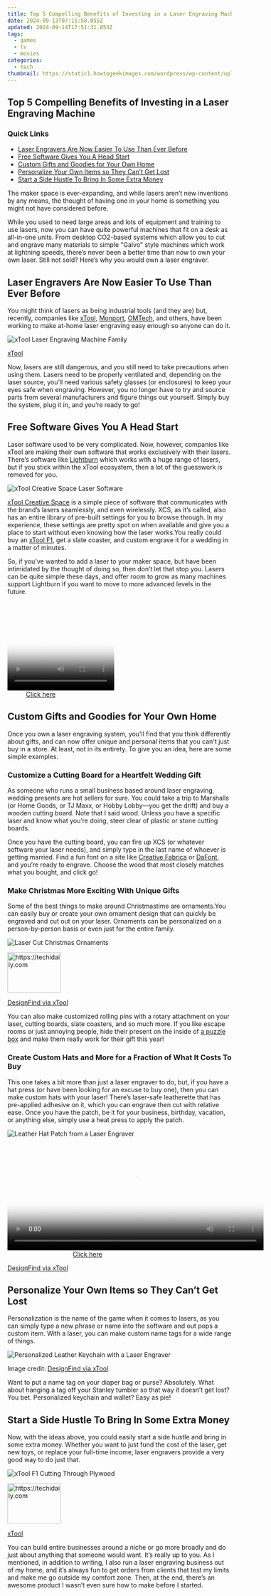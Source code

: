 ```yaml
---
title: Top 5 Compelling Benefits of Investing in a Laser Engraving Machine
date: 2024-09-13T07:15:58.055Z
updated: 2024-09-14T17:51:31.853Z
tags:
  - games
  - tv
  - movies
categories:
  - tech
thumbnail: https://static1.howtogeekimages.com/wordpress/wp-content/uploads/wm/2024/07/a-laser-machine-engraving-on-wood.jpg
---
```


## Top 5 Compelling Benefits of Investing in a Laser Engraving Machine

### Quick Links

* [Laser Engravers Are Now Easier To Use Than Ever Before](https://apple-account.techidaily.com/how-to-fix-locked-apple-id-from-apple-iphone-11-by-drfone-ios/)
* [Free Software Gives You A Head Start](https://facebook-record-videos.techidaily.com/investing-5-yields-hundreds-of-new-viewers-now-in-2024/)
* [Custom Gifts and Goodies for Your Own Home](https://extra-information.techidaily.com/craft-your-own-story-10-best-cost-free-ios-photo-collage-tools-for-2024/)
* [Personalize Your Own Items so They Can’t Get Lost](https://facebook.techidaily.com/before-you-unplug-a-guide-to-closing-your-fb-account/)
* [Start a Side Hustle To Bring In Some Extra Money](https://screen-sharing-recording.techidaily.com/updated-2024-approved-fabled-frontiers-top-10-roguely-ventures/)

 The maker space is ever-expanding, and while lasers aren’t new inventions by any means, the thought of having one in your home is something you might not have considered before.

 While you used to need large areas and lots of equipment and training to use lasers, now you can have quite powerful machines that fit on a desk as all-in-one units. From desktop CO2-based systems which allow you to cut and engrave many materials to simple "Galvo" style machines which work at lightning speeds, there’s never been a better time than now to own your own laser. Still not sold? Here’s why you would own a laser engraver.

##  Laser Engravers Are Now Easier To Use Than Ever Before

 You might think of lasers as being industrial tools (and they are) but, recently, companies like [xTool](https://www.amazon.com/stores/xTool/page/A9DF5387-DFDF-42CF-A9BF-DC67E5DC39E5?tag=hotoge-20&ascsubtag=UUhtgUeUpU2003998&asc%5Frefurl=https%3A%2F%2Fwww.howtogeek.com%2F5-reasons-you-should-own-a-laser-engraver%2F&asc%5Fcampaign=Authority), [Monport](https://monportlaser.com/), [OMTech](https://omtechlaser.com/), and others, have been working to make at-home laser engraving easy enough so anyone can do it.

![xTool Laser Engraving Machine Family](https://static1.howtogeekimages.com/wordpress/wp-content/uploads/2024/07/xtool-machines-overview.png) 

[xTool](https://www.facebook.com/photo/?fbid=979065590891572&set=a.724744292990371)

 Now, lasers are still dangerous, and you still need to take precautions when using them. Lasers need to be properly ventilated and, depending on the laser source, you’ll need various safety glasses (or enclosures) to keep your eyes safe when engraving. However, you no longer have to try and source parts from several manufacturers and figure things out yourself. Simply buy the system, plug it in, and you’re ready to go!

##  Free Software Gives You A Head Start

 Laser software used to be very complicated. Now, however, companies like xTool are making their own software that works exclusively with their lasers. There’s software like [Lightburn](https://lightburnsoftware.com/) which works with a huge range of lasers, but if you stick within the xTool ecosystem, then a lot of the guesswork is removed for you.

![xTool Creative Space Laser Software](https://static1.howtogeekimages.com/wordpress/wp-content/uploads/2024/07/xtool-creative-space-laser-software.png) 

[xTool Creative Space](https://www.xtool.com/pages/software) is a simple piece of software that communicates with the brand’s lasers seamlessly, and even wirelessly. XCS, as it’s called, also has an entire library of pre-built settings for you to browse through. In my experience, these settings are pretty spot on when available and give you a place to start without even knowing how the laser works.You really could buy an [xTool F1](https://www.amazon.com/xTool-F1-Engraver-Lightning-Resolution/dp/B0CC56W8P6/?tag=hotoge-20&ascsubtag=UUhtgUeUpU2003998&asc%5Frefurl=https%3A%2F%2Fwww.howtogeek.com%2F5-reasons-you-should-own-a-laser-engraver%2F&asc%5Fcampaign=Authority), get a slate coaster, and custom engrave it for a wedding in a matter of minutes.

 So, if you’ve wanted to add a laser to your maker space, but have been intimidated by the thought of doing so, then don’t let that stop you. Lasers can be quite simple these days, and offer room to grow as many machines support Lightburn if you want to move to more advanced levels in the future.

<!-- affiliate ads begin -->
<span id="1265663">
					<video width="240" height="200" style="cursor:pointer"
           poster="//a.impactradius-go.com/display-clicktoplayimage/1265663.png"
           onclick="if(!this.playClicked){this.play();this.setAttribute('controls',true);this.playClicked=true;}">
	   <source src="//a.impactradius-go.com/display-ad/4482-1265663">
	   <img src="//a.impactradius-go.com/display-clicktoplayimage/1265663.png" style="border: none; height: 100%; width: 100%; object-fit: contain">
	</video>
	<div style="width:150px;text-align:center"><a href="javascript:window.open(decodeURIComponent('https%3A%2F%2Fmartinic.evyy.net%2Fc%2F5597632%2F1265663%2F4482'), '_blank');void(0);">Click here</a></div>
</span>
<img height="0" width="0" src="https://imp.pxf.io/i/5597632/1265663/4482" style="position:absolute;visibility:hidden;" border="0" />
<!-- affiliate ads end -->

##  Custom Gifts and Goodies for Your Own Home

 Once you own a laser engraving system, you'll find that you think differently about gifts, and can now offer unique and personal items that you can't just buy in a store. At least, not in its entirety. To give you an idea, here are some simple examples.

###  Customize a Cutting Board for a Heartfelt Wedding Gift

 As someone who runs a small business based around laser engraving, wedding presents are hot sellers for sure. You could take a trip to Marshalls (or Home Goods, or TJ Maxx, or Hobby Lobby—you get the drift) and buy a wooden cutting board. Note that I said wood. Unless you have a specific laser and know what you’re doing, steer clear of plastic or stone cutting boards.

 Once you have the cutting board, you can fire up XCS (or whatever software your laser needs), and simply type in the last name of whoever is getting married. Find a fun font on a site like [Creative Fabrica](https://www.creativefabrica.com/) or [DaFont](https://www.dafont.com/), and you’re ready to engrave. Choose the wood that most closely matches what you bought, and click go!

###  Make Christmas More Exciting With Unique Gifts

 Some of the best things to make around Christmastime are ornaments.You can easily buy or create your own ornament design that can quickly be engraved and cut out on your laser. Ornaments can be personalized on a person-by-person basis or even just for the entire family. 

![Laser Cut Christmas Ornaments](https://static1.howtogeekimages.com/wordpress/wp-content/uploads/2024/07/xtool-designfind-christmas-ornaments-laser-cut.png) 

<!-- affiliate ads begin -->
<a href="https://aligracehair.sjv.io/c/5597632/2115909/19272" target="_top" id="2115909">
  <img src="//a.impactradius-go.com/display-ad/19272-2115909" border="0" alt="https://techidaily.com" width="120" height="90"/>
</a>
<img height="0" width="0" src="https://aligracehair.sjv.io/i/5597632/2115909/19272" style="position:absolute;visibility:hidden;" border="0" />
<!-- affiliate ads end -->

[DesignFind via xTool](https://www.designfind.com/howtos/2910)

 You can also make customized rolling pins with a rotary attachment on your laser, cutting boards, slate coasters, and so much more. If you like escape rooms or just annoying people, hide their present on the inside of [a puzzle box](https://www.etsy.com/listing/1713414088/wooden-programmable-puzzle-boxlaser-cut?ga%5Forder=most%5Frelevant&ga%5Fsearch%5Ftype=all&ga%5Fview%5Ftype=gallery&ga%5Fsearch%5Fquery=puzzle+box+svg&ref=sr%5Fgallery-1-3&pro=1&dd=1&content%5Fsource=8ab179ea3e2b341896b60d732e51132638df5205%253A1713414088&organic%5Fsearch%5Fclick=1) and make them really work for their gift this year!

###  Create Custom Hats and More for a Fraction of What It Costs To Buy

 This one takes a bit more than just a laser engraver to do, but, if you have a hat press (or have been looking for an excuse to buy one), then you can make custom hats with your laser! There’s laser-safe leatherette that has pre-applied adhesive on it, which you can engrave then cut with relative ease. Once you have the patch, be it for your business, birthday, vacation, or anything else, simply use a heat press to apply the patch.

![Leather Hat Patch from a Laser Engraver](https://static1.howtogeekimages.com/wordpress/wp-content/uploads/2024/07/xtool-designfind-dad-hat-leather-patch-laser-cut.png) 

<!-- affiliate ads begin -->
<span id="1982485">
					<video width="576" height="240" style="cursor:pointer"
           poster="//a.impactradius-go.com/display-clicktoplayimage/1982485.png"
           onclick="if(!this.playClicked){this.play();this.setAttribute('controls',true);this.playClicked=true;}">
	   <source src="//a.impactradius-go.com/display-ad/22993-1982485">
	   <img src="//a.impactradius-go.com/display-clicktoplayimage/1982485.png" style="border: none; height: 100%; width: 100%; object-fit: contain">
	</video>
	<div style="width:360px;text-align:center"><a href="javascript:window.open(decodeURIComponent('https%3A%2F%2Fhomestyler.sjv.io%2Fc%2F5597632%2F1982485%2F22993'), '_blank');void(0);">Click here</a></div>
</span>
<img height="0" width="0" src="https://imp.pxf.io/i/5597632/1982485/22993" style="position:absolute;visibility:hidden;" border="0" />
<!-- affiliate ads end -->

[DesignFind via xTool](https://www.designfind.com/howtos/9065)

##  Personalize Your Own Items so They Can’t Get Lost

 Personalization is the name of the game when it comes to lasers, as you can simply type a new phrase or name into the software and out pops a custom item. With a laser, you can make custom name tags for a wide range of things.

![Personalized Leather Keychain with a Laser Engraver](https://static1.howtogeekimages.com/wordpress/wp-content/uploads/2024/07/xtool-designfind-leather-keychain-personalized.png) 

Image credit: [DesignFind via xTool](https://www.designfind.com/howtos/11051)

 Want to put a name tag on your diaper bag or purse? Absolutely. What about hanging a tag off your Stanley tumbler so that way it doesn’t get lost? You bet. Personalized keychain and wallet? Easy as pie!

##  Start a Side Hustle To Bring In Some Extra Money

 Now, with the ideas above, you could easily start a side hustle and bring in some extra money. Whether you want to just fund the cost of the laser, get new toys, or replace your full-time income, laser engravers provide a very good way to do just that.

![xTool F1 Cutting Through Plywood](https://static1.howtogeekimages.com/wordpress/wp-content/uploads/2024/07/xtool-f1-ultra-cutting-performance.png) 

<!-- affiliate ads begin -->
<a href="https://review-au.sjv.io/c/5597632/2098701/14409" target="_top" id="2098701">
  <img src="//a.impactradius-go.com/display-ad/14409-2098701" border="0" alt="https://techidaily.com" width="120" height="90"/>
</a>
<img height="0" width="0" src="https://review-au.sjv.io/i/5597632/2098701/14409" style="position:absolute;visibility:hidden;" border="0" />
<!-- affiliate ads end -->

[xTool](https://www.youtube.com/watch?v=DHlZJU4uzp8&t=28s)

 You can build entire businesses around a niche or go more broadly and do just about anything that someone would want. It’s really up to you. As I mentioned, in addition to writing, I also run a laser engraving business out of my home, and it’s always fun to get orders from clients that test my limits and make me go outside my comfort zone. Then, at the end, there’s an awesome product I wasn’t even sure how to make before I started.

<ins class="adsbygoogle"
     style="display:block"
     data-ad-format="autorelaxed"
     data-ad-client="ca-pub-7571918770474297"
     data-ad-slot="1223367746"></ins>

<ins class="adsbygoogle"
     style="display:block"
     data-ad-client="ca-pub-7571918770474297"
     data-ad-slot="8358498916"
     data-ad-format="auto"
     data-full-width-responsive="true"></ins>



